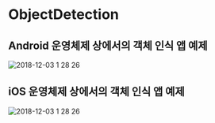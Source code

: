 # ObjectDetection

## Android 운영체제 상에서의 객체 인식 앱 예제
![2018-12-03 1 28 26](https://user-images.githubusercontent.com/45547720/49353220-e2fb1800-f6ff-11e8-9b73-37ccc41860d6.png)

## iOS 운영체제 상에서의 객체 인식 앱 예제
![2018-12-03 1 28 26](https://user-images.githubusercontent.com/45547720/49353231-f908d880-f6ff-11e8-9548-7404c6c7dd83.png)
